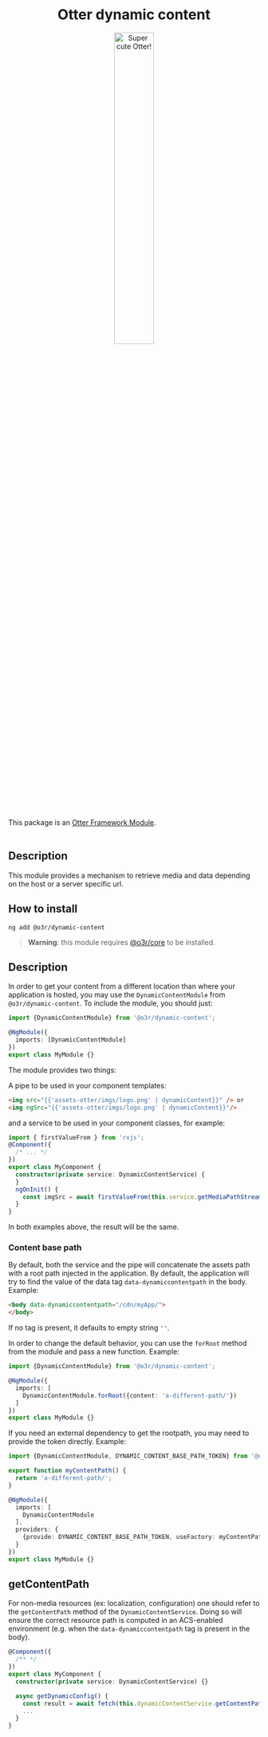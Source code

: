 <h1 align="center">Otter dynamic content</h1>
<p align="center">
  <img src="https://raw.githubusercontent.com/AmadeusITGroup/otter/main/.attachments/otter.png" alt="Super cute Otter!" width="40%"/>
</p>

This package is an [Otter Framework Module](https://github.com/AmadeusITGroup/otter/tree/main/docs/core/MODULE.md).
<br />
<br />

## Description

This module provides a mechanism to retrieve media and data depending on the host or a server specific url.

## How to install

```shell
ng add @o3r/dynamic-content
```

> **Warning**: this module requires [@o3r/core](https://www.npmjs.com/package/@o3r/core) to be installed.

## Description

In order to get your content from a different location than where your application is hosted, you may use the ``DynamicContentModule`` from ``@o3r/dynamic-content``. To include the module, you should just:

```typescript
import {DynamicContentModule} from '@o3r/dynamic-content';

@NgModule({
  imports: [DynamicContentModule]
})
export class MyModule {}
```

The module provides two things:

A pipe to be used in your component templates:

```html
<img src="{{'assets-otter/imgs/logo.png' | dynamicContent}}" /> or
<img ngSrc="{{'assets-otter/imgs/logo.png' | dynamicContent}}"/>
```

and a service to be used in your component classes, for example:

```typescript
import { firstValueFrom } from 'rxjs';
@Component({
  /* ... */
})
export class MyComponent {
  constructor(private service: DynamicContentService) {
  }
  ngOnInit() {
    const imgSrc = await firstValueFrom(this.service.getMediaPathStream('assets/assets-otter/imgs/logo.png'));
  }
}
```

In both examples above, the result will be the same.

### Content base path

By default, both the service and the pipe will concatenate the assets path with a root path injected in the application. By default, the application will try to find the value of the data tag ``data-dynamiccontentpath`` in the body. Example:

```html
<body data-dynamiccontentpath="/cdn/myApp/">
</body>
```

If no tag is present, it defaults to empty string ``''``.

In order to change the default behavior, you can use the ``forRoot`` method from the module and pass a new function. Example:

```typescript
import {DynamicContentModule} from '@o3r/dynamic-content';

@NgModule({
  imports: [
    DynamicContentModule.forRoot({content: 'a-different-path/'})
  ]
})
export class MyModule {}
```

If you need an external dependency to get the rootpath, you may need to provide the token directly.
Example:

```typescript
import {DynamicContentModule, DYNAMIC_CONTENT_BASE_PATH_TOKEN} from '@o3r/dynamic-content';

export function myContentPath() {
  return 'a-different-path/';
}

@NgModule({
  imports: [
    DynamicContentModule
  ],
  providers: {
    {provide: DYNAMIC_CONTENT_BASE_PATH_TOKEN, useFactory: myContentPath}
  }
})
export class MyModule {}
```

## getContentPath

For non-media resources (ex: localization, configuration) one should refer to the ``getContentPath`` method of the ``DynamicContentService``. Doing so will ensure the correct resource path is computed in an ACS-enabled environment (e.g. when the ``data-dynamiccontentpath`` tag is present in the body).

```typescript
@Component({
  /** */
})
export class MyComponent {
  constructor(private service: DynamicContentService) {}

  async getDynamicConfig() {
    const result = await fetch(this.dynamicContentService.getContentPath('global.config.post.json'));
    ...
  }
}
```
